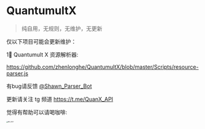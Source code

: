 # QuantumultX
> 纯自用，无规则，无维护，无更新

仅以下项目可能会更新维护：    

1⃣️ Quantumult X 资源解析器:   


https://github.com/zhenlonghe/QuantumultX/blob/master/Scripts/resource-parser.js



有bug请反馈 [@Shawn_Parser_Bot](https://t.me/Shawn_Parser_Bot) 

更新请关注 tg 频道 https://t.me/QuanX_API



觉得有帮助可以请喝咖啡:



<img src="https://tva1.sinaimg.cn/large/007S8ZIlgy1geiniiv2onj30u00u0wgi.jpg" alt="IMG_5957" style="zoom:23%;" />

